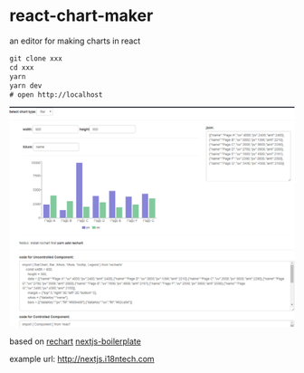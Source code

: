 # react-chart-maker

an editor for making charts in react

```
git clone xxx
cd xxx
yarn
yarn dev
# open http://localhost
```
![screenshot](./static/images/screenshot.png)

based on [rechart](http://recharts.org/) [nextjs-boilerplate](https://github.com/nextjs-boilerplate/next.js-boilerplate) 

example url: http://nextjs.i18ntech.com
